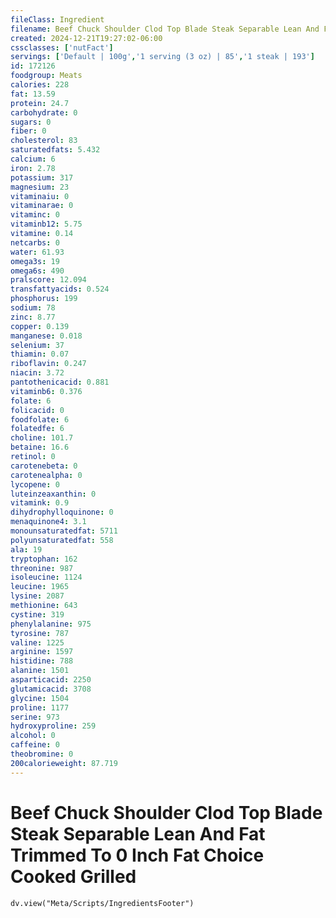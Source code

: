 ```yaml
---
fileClass: Ingredient
filename: Beef Chuck Shoulder Clod Top Blade Steak Separable Lean And Fat Trimmed To 0 Inch Fat Choice Cooked Grilled
created: 2024-12-21T19:27:02-06:00
cssclasses: ['nutFact']
servings: ['Default | 100g','1 serving (3 oz) | 85','1 steak | 193']
id: 172126
foodgroup: Meats
calories: 228
fat: 13.59
protein: 24.7
carbohydrate: 0
sugars: 0
fiber: 0
cholesterol: 83
saturatedfats: 5.432
calcium: 6
iron: 2.78
potassium: 317
magnesium: 23
vitaminaiu: 0
vitaminarae: 0
vitaminc: 0
vitaminb12: 5.75
vitamine: 0.14
netcarbs: 0
water: 61.93
omega3s: 19
omega6s: 490
pralscore: 12.094
transfattyacids: 0.524
phosphorus: 199
sodium: 78
zinc: 8.77
copper: 0.139
manganese: 0.018
selenium: 37
thiamin: 0.07
riboflavin: 0.247
niacin: 3.72
pantothenicacid: 0.881
vitaminb6: 0.376
folate: 6
folicacid: 0
foodfolate: 6
folatedfe: 6
choline: 101.7
betaine: 16.6
retinol: 0
carotenebeta: 0
carotenealpha: 0
lycopene: 0
luteinzeaxanthin: 0
vitamink: 0.9
dihydrophylloquinone: 0
menaquinone4: 3.1
monounsaturatedfat: 5711
polyunsaturatedfat: 558
ala: 19
tryptophan: 162
threonine: 987
isoleucine: 1124
leucine: 1965
lysine: 2087
methionine: 643
cystine: 319
phenylalanine: 975
tyrosine: 787
valine: 1225
arginine: 1597
histidine: 788
alanine: 1501
asparticacid: 2250
glutamicacid: 3708
glycine: 1504
proline: 1177
serine: 973
hydroxyproline: 259
alcohol: 0
caffeine: 0
theobromine: 0
200calorieweight: 87.719
---
```


# Beef Chuck Shoulder Clod Top Blade Steak Separable Lean And Fat Trimmed To 0 Inch Fat Choice Cooked Grilled

```dataviewjs
dv.view("Meta/Scripts/IngredientsFooter")
```